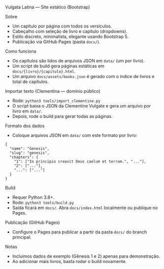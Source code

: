 Vulgata Latina — Site estático (Bootstrap)

Sobre
- Um capítulo por página com todos os versículos.
- Cabeçalho com seleção de livro e capítulo (dropdowns).
- Estilo discreto, minimalista, elegante usando Bootstrap 5.
- Publicação via GitHub Pages (pasta `docs/`).

Como funciona
- Os capítulos são lidos de arquivos JSON em `data/` (um por livro).
- Um script de build gera páginas estáticas em `docs/{livro}/{capitulo}.html`.
- Um arquivo `docs/assets/books.json` é gerado com o índice de livros e total de capítulos.

Importar texto (Clementina — domínio público)
- Rode: `python3 tools/import_clementine.py`
- O script baixa o JSON da Clementine Vulgate e gera um arquivo por livro em `data/`.
- Depois, rode o build para gerar todas as páginas.

Formato dos dados
- Coloque arquivos JSON em `data/` com este formato por livro:

```
{
  "name": "Genesis",
  "slug": "genesis",
  "chapters": {
    "1": ["In principio creavit Deus caelum et terram.", "..."],
    "2": ["..."],
    "...": ["..."]
  }
}
```

Build
- Requer Python 3.8+.
- Rode: `python3 tools/build.py`
- Saída ficará em `docs/`. Abra `docs/index.html` localmente ou publique no Pages.

Publicação (GitHub Pages)
- Configure o Pages para publicar a partir da pasta `docs/` do branch principal.

Notas
- Incluímos dados de exemplo (Gênesis 1 e 2) apenas para demonstração.
- Ao adicionar mais livros, basta rodar o build novamente.
